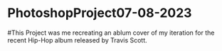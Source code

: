# PhotoshopProject07-08-2023
#This Project was me recreating an ablum cover of my iteration for the recent Hip-Hop album released by Travis Scott.
